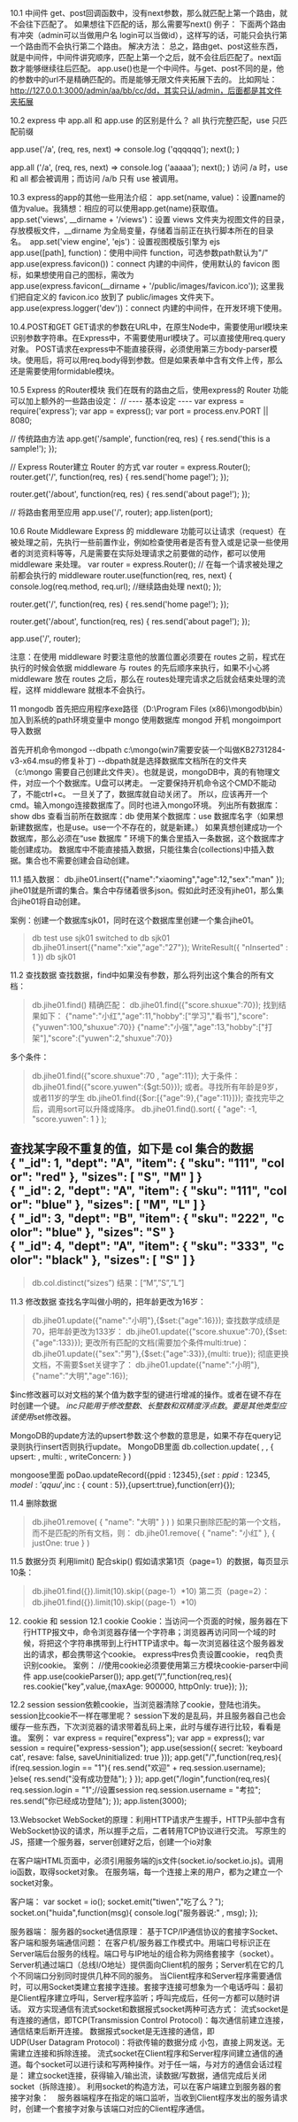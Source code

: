 10.1  中间件
get、post回调函数中，没有next参数，那么就匹配上第一个路由，就不会往下匹配了。
如果想往下匹配的话，那么需要写next()
例子：
下面两个路由有冲突（admin可以当做用户名 login可以当做id），这样写的话，可能只会执行第一个路由而不会执行第二个路由。
解决方法： 
总之，路由get、post这些东西，就是中间件，中间件讲究顺序，匹配上第一个之后，就不会往后匹配了。next函数才能够继续往后匹配。
app.use()也是一个中间件。与get、post不同的是，他的参数中的url不是精确匹配的。而是能够无限文件夹拓展下去的。
比如网址：  http://127.0.0.1:3000/admin/aa/bb/cc/dd，其实只认/admin，后面都是其文件夹拓展


10.2 express 中 app.all 和 app.use 的区别是什么？
all 执行完整匹配，use 只匹配前缀

app.use('/a', (req, res, next) =>
  console.log ('qqqqqq');
  next();
)
  
app.all ('/a', (req, res, next) =>
  console.log ('aaaaa');
  next();
)
访问 /a 时，use 和 all 都会被调用；而访问 /a/b 只有 use 被调用。
   

10.3 express的app的其他一些用法介绍：
app.set(name, value)：设置name的值为value。我猜想：相应的可以使用app.get(name)获取值。
 app.set('views', __dirname + '/views')：设置 views 文件夹为视图文件的目录，存放模板文件，__dirname 为全局变量，存储着当前正在执行脚本所在的目录名。
 app.set('view engine', 'ejs')：设置视图模版引擎为 ejs
 app.use([path], function)：使用中间件 function，可选参数path默认为"/" 
app.use(express.favicon())：connect 内建的中间件，使用默认的 favicon 图标，如果想使用自己的图标，需改为app.use(express.favicon(__dirname + '/public/images/favicon.ico')); 这里我们把自定义的 favicon.ico 放到了 public/images 文件夹下。
 app.use(express.logger('dev'))：connect 内建的中间件，在开发环境下使用。




10.4.POST和GET
   GET请求的参数在URL中，在原生Node中，需要使用url模块来识别参数字符串。在Express中，不需要使用url模块了。可以直接使用req.query对象。
POST请求在express中不能直接获得，必须使用第三方body-parser模块。使用后，将可以用req.body得到参数。但是如果表单中含有文件上传，那么还是需要使用formidable模块。



10.5 Express 的Router模块
我们在既有的路由之后，使用express的 Router 功能可以加上额外的一些路由设定：
// ---- 基本设定 ----
var express = require('express');
var app     = express();
var port    = process.env.PORT || 8080;

// 传统路由方法
app.get('/sample', function(req, res) {
  res.send('this is a sample!');
});

// Express Router建立 Router 的方式
var router = express.Router();
router.get('/', function(req, res) {
  res.send('home page!');
});

router.get('/about', function(req, res) {
  res.send('about page!');
});

// 将路由套用至应用
app.use('/', router);
app.listen(port);




10.6 Route Middleware
Express 的 middleware 功能可以让请求（request）在被处理之前，先执行一些前置作业，例如检查使用者是否有登入或是记录一些使用者的浏览资料等等，凡是需要在实际处理请求之前要做的动作，都可以使用 middleware 来处理。
var router = express.Router();
// 在每一个请求被处理之前都会执行的 middleware
router.use(function(req, res, next) {
  console.log(req.method, req.url);
  //继续路由处理
  next();
});

router.get('/', function(req, res) {
  res.send('home page!');
});

router.get('/about', function(req, res) {
  res.send('about page!');
});

app.use('/', router);

注意：在使用 middleware 时要注意他的放置位置必须要在 routes 之前，程式在执行的时候会依据 middleware 与 routes 的先后顺序来执行，如果不小心將 middleware 放在 routes 之后，那么在 routes处理完请求之后就会结束处理的流程，这样 middleware 就根本不会执行。






11 mongodb
首先把应用程序exe路径（D:\Program Files (x86)\mongodb\bin）加入到系统的path环境变量中
mongo   使用数据库
mongod  开机
mongoimport  导入数据
  
首先开机命令mongod --dbpath c:\mongo(win7需要安装一个叫做KB2731284-v3-x64.msu的修复补丁)
--dbpath就是选择数据库文档所在的文件夹（c:\mongo 需要自己创建此文件夹）。也就是说，mongoDB中，真的有物理文件，对应一个个数据库。U盘可以拷走。
一定要保持开机命令这个CMD不能动了，不能ctrl+c。 一旦关了了，数据库就自动关闭了。
所以，应该再开一个cmd。输入mongo连接数据库了。同时也进入mongo环境。
列出所有数据库：show dbs
查看当前所在数据库：db
使用某个数据库：use 数据库名字（如果想新建数据库，也是use。use一个不存在的，就是新建。）
如果真想创建成功一个数据库，那么必须在“use 数据库 ” 环境下的集合里插入一条数据，这个数据库才能创建成功。
数据库中不能直接插入数据，只能往集合(collections)中插入数据。集合也不需要创建会自动创建。


11.1 插入数据：
db.jihe01.insert({"name":"xiaoming","age":12,"sex":"man" });
jihe01就是所谓的集合。集合中存储着很多json。假如此时还没有jihe01，那么集合jihe01将自动创建。

案例：创建一个数据库sjk01，同时在这个数据库里创建一个集合jihe01。
   > db
test
> use sjk01
switched to db sjk01
> db.jihe01.insert({"name":"xie","age":"27"});
WriteResult({ "nInserted" : 1 })
> db
sjk01



11.2 查找数据
查找数据，find中如果没有参数，那么将列出这个集合的所有文档：
> db.jihe01.find()
精确匹配：
   > db.jihe01.find({"score.shuxue":70});
   找到结果如下：
   {"name":"小红","age":11,"hobby":["学习","看书"],"score":{"yuwen":100,"shuxue":70}}
{"name":"小强","age":13,"hobby":["打架"],"score":{"yuwen":2,"shuxue":70}}

多个条件：
   > db.jihe01.find({"score.shuxue":70 , "age":11});
大于条件：
   > db.jihe01.find({"score.yuwen":{$gt:50}});
或者。寻找所有年龄是9岁，或者11岁的学生 
   > db.jihe01.find({$or:[{"age":9},{"age":11}]});
查找完毕之后，调用sort可以升降或降序。
   > db.jihe01.find().sort( { "age": -1, "score.yuwen": 1 } );




查找某字段不重复的值，如下是 col 集合的数据
{ "_id": 1, "dept": "A", "item": { "sku": "111", "color": "red" }, "sizes": [ "S", "M" ] }
{ "_id": 2, "dept": "A", "item": { "sku": "111", "color": "blue" }, "sizes": [ "M", "L" ] }
{ "_id": 3, "dept": "B", "item": { "sku": "222", "color": "blue" }, "sizes": "S" }
{ "_id": 4, "dept": "A", "item": { "sku": "333", "color": "black" }, "sizes": [ "S" ] }
------------------------------
>db.col.distinct(“sizes”)
结果：[“M”,”S”,”L”]






  

11.3  修改数据
查找名字叫做小明的，把年龄更改为16岁：
   > db.jihe01.update({"name":"小明"},{$set:{"age":16}});
查找数学成绩是70，把年龄更改为133岁：
  > db.jihe01.update({"score.shuxue":70},{$set:{"age":133}});
更改所有匹配的文档(需要加个条件multi:true)： 
  > db.jihe01.update({"sex":"男"},{$set:{"age":33}},{multi: true});
彻底更换文档，不需要$set关键字了：
  > db.jihe01.update({"name":"小明"},{"name":"大明","age":16});

$inc修改器可以对文档的某个值为数字型的键进行增减的操作。或者在键不存在时创建一个键。
$inc只能用于修改整数、长整数和双精度浮点数。要是其他类型应该使用$set修改器。


MongoDB的update方法的upsert参数:这个参数的意思是，如果不存在query记录则执行insert否则执行update。
MongoDB里面
db.collection.update(
   <query>,
   <update>,
   {
     upsert: <boolean>,
     multi: <boolean>,
     writeConcern: <document>
   }
)

mongoose里面
poDao.updateRecord({ppid : 12345},{$set :{ppid : 12345,model : 'qquu'},$inc : { count : 5}},{upsert:true},function(err){});




11.4  删除数据
> db.jihe01.remove( { "name": "大明" } ) )
  如果只删除匹配的第一个文档，而不是匹配的所有文档，则：
  > db.jihe01.remove( { "name": "小红" }, { justOne: true } )

  
11.5  数据分页
利用limit() 配合skip()
假如请求第1页（page=1）的数据，每页显示10条：
>db.jihe01.find({}).limit(10).skip(（page-1）*10)
第二页（page=2）：
>db.jihe01.find({}).limit(10).skip(（page-1）*10)




12. cookie 和 session
   12.1  cookie
   Cookie：当访问一个页面的时候，服务器在下行HTTP报文中，命令浏览器存储一个字符串；浏览器再访问同一个域的时候，将把这个字符串携带到上行HTTP请求中。每一次浏览器往这个服务器发出的请求，都会携带这个cookie。
express中res负责设置cookie， req负责识别cookie。
  案例：
  //使用cookie必须要使用第三方模块cookie-parser中间件
app.use(cookieParser());
app.get(“/”,function(req,res){
     res.cookie("key",value,{maxAge: 900000, httpOnly: true});
});
  
  12.2 session
   session依赖cookie，当浏览器清除了cookie，登陆也消失。session比cookie不一样在哪里呢？  session下发的是乱码，并且服务器自己也会缓存一些东西，下次浏览器的请求带着乱码上来，此时与缓存进行比较，看看是谁。
  案例：
  var express = require("express");
var app = express();
var session = require("express-session");
app.use(session({
      secret: 'keyboard cat',
      resave: false,
      saveUninitialized: true
}));
app.get("/",function(req,res){
  if(req.session.login == "1"){
    res.send("欢迎" + req.session.username);
  }else{
    res.send("没有成功登陆");
  }
});
app.get("/login",function(req,res){
  req.session.login = "1";//设置session
  req.session.username = "考拉";
  res.send("你已经成功登陆");
});
app.listen(3000);





13.Websocket
WebSocket的原理：利用HTTP请求产生握手，HTTP头部中含有WebSocket协议的请求，所以握手之后，二者转用TCP协议进行交流。
写原生的JS，搭建一个服务器，server创建好之后，创建一个io对象

在客户端HTML页面中，必须引用服务端的js文件(socket.io/socket.io.js)。调用io函数，取得socket对象。
在服务端，每一个连接上来的用户，都为之建立一个socket对象。

客户端：
var socket = io();
socket.emit("tiwen","吃了么？");
socket.on("huida",function(msg){
  console.log("服务器说:" , msg);
});

服务器端：
服务器的socket通信原理：
基于TCP/IP通信协议的套接字Socket、客户端和服务端通信问题： 在客户机/服务器工作模式中。用端口号标识正在Server端后台服务的线程。端口号与IP地址的组合称为网络套接字（socket）。 Server机通过端口（总线I/O地址）提供面向Client机的服务；Server机在它的几个不同端口分别同时提供几种不同的服务。 当Client程序和Server程序需要通信时，可以用Socket类建立套接字连接。套接字连接可想象为一个电话呼叫：最初是Client程序建立呼叫，Server程序监听；呼叫完成后，任何一方都可以随时讲话。 双方实现通信有流式socket和数据报式socket两种可选方式： 流式socket是有连接的通信，即TCP(Transmission Control Protocol)：每次通信前建立连接，通信结束后断开连接。 数据报式socket是无连接的通信，即UDP(User Datagram Protocol)：将欲传输的数据分成 小包，直接上网发送。无需建立连接和拆除连接。 流式socket在Client程序和Server程序间建立通信的通道。每个socket可以进行读和写两种操作。对于任一端，与对方的通信会话过程是： 建立socket连接，获得输入/输出流，读数据/写数据，通信完成后关闭socket（拆除连接）。 利用socket的构造方法，可以在客户端建立到服务器的套接字对象：    服务器端程序在指定的端口监听，当收到Client程序发出的服务请求时，创建一个套接字对象与该端口对应的Client程序通信。
